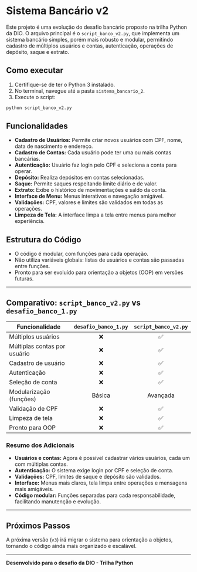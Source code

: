 # Sistema Bancário v2

Este projeto é uma evolução do desafio bancário proposto na trilha Python da DIO. O arquivo principal é o `script_banco_v2.py`, que implementa um sistema bancário simples, porém mais robusto e modular, permitindo cadastro de múltiplos usuários e contas, autenticação, operações de depósito, saque e extrato.

## Como executar

1. Certifique-se de ter o Python 3 instalado.
2. No terminal, navegue até a pasta `sistema_bancario_2`.
3. Execute o script:

```bash
python script_banco_v2.py
```

## Funcionalidades

- **Cadastro de Usuários:** Permite criar novos usuários com CPF, nome, data de nascimento e endereço.
- **Cadastro de Contas:** Cada usuário pode ter uma ou mais contas bancárias.
- **Autenticação:** Usuário faz login pelo CPF e seleciona a conta para operar.
- **Depósito:** Realiza depósitos em contas selecionadas.
- **Saque:** Permite saques respeitando limite diário e de valor.
- **Extrato:** Exibe o histórico de movimentações e saldo da conta.
- **Interface de Menu:** Menus interativos e navegação amigável.
- **Validações:** CPF, valores e limites são validados em todas as operações.
- **Limpeza de Tela:** A interface limpa a tela entre menus para melhor experiência.

## Estrutura do Código

- O código é modular, com funções para cada operação.
- Não utiliza variáveis globais: listas de usuários e contas são passadas entre funções.
- Pronto para ser evoluído para orientação a objetos (OOP) em versões futuras.

---

## Comparativo: `script_banco_v2.py` vs `desafio_banco_1.py`

| Funcionalidade                | `desafio_banco_1.py` | `script_banco_v2.py` |
|-------------------------------|:--------------------:|:--------------------:|
| Múltiplos usuários            | ❌                   | ✅                   |
| Múltiplas contas por usuário  | ❌                   | ✅                   |
| Cadastro de usuário           | ❌                   | ✅                   |
| Autenticação                  | ❌                   | ✅                   |
| Seleção de conta              | ❌                   | ✅                   |
| Modularização (funções)       | Básica               | Avançada             |
| Validação de CPF              | ❌                   | ✅                   |
| Limpeza de tela               | ❌                   | ✅                   |
| Pronto para OOP               | ❌                   | ✅                   |

### Resumo dos Adicionais

- **Usuários e contas:** Agora é possível cadastrar vários usuários, cada um com múltiplas contas.
- **Autenticação:** O sistema exige login por CPF e seleção de conta.
- **Validações:** CPF, limites de saque e depósito são validados.
- **Interface:** Menus mais claros, tela limpa entre operações e mensagens mais amigáveis.
- **Código modular:** Funções separadas para cada responsabilidade, facilitando manutenção e evolução.

---

## Próximos Passos

A próxima versão (`v3`) irá migrar o sistema para orientação a objetos, tornando o código ainda mais organizado e escalável.

---

**Desenvolvido para o desafio da DIO - Trilha Python**